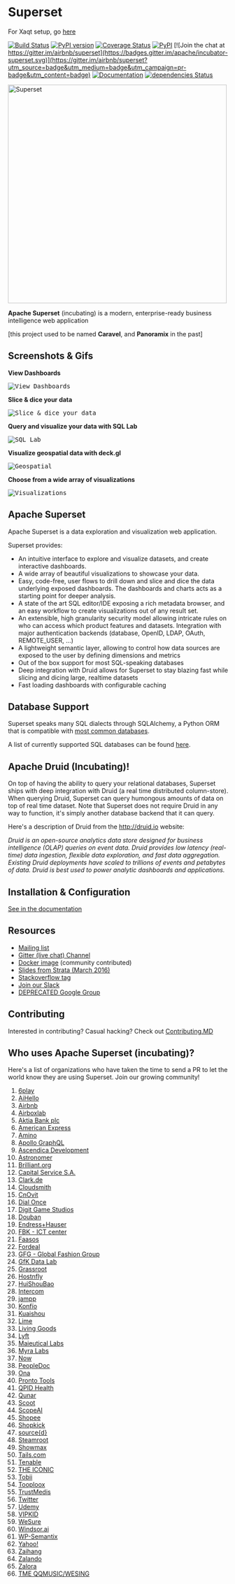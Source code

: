 <!--
Licensed to the Apache Software Foundation (ASF) under one
or more contributor license agreements.  See the NOTICE file
distributed with this work for additional information
regarding copyright ownership.  The ASF licenses this file
to you under the Apache License, Version 2.0 (the
"License"); you may not use this file except in compliance
with the License.  You may obtain a copy of the License at

  http://www.apache.org/licenses/LICENSE-2.0

Unless required by applicable law or agreed to in writing,
software distributed under the License is distributed on an
"AS IS" BASIS, WITHOUT WARRANTIES OR CONDITIONS OF ANY
KIND, either express or implied.  See the License for the
specific language governing permissions and limitations
under the License.
-->

# Superset

For Xaqt setup, go [here](README-xaqt.md)

[![Build Status](https://travis-ci.org/apache/incubator-superset.svg?branch=master)](https://travis-ci.org/apache/incubator-superset)
[![PyPI version](https://badge.fury.io/py/superset.svg)](https://badge.fury.io/py/superset)
[![Coverage Status](https://codecov.io/github/apache/incubator-superset/coverage.svg?branch=master)](https://codecov.io/github/apache/incubator-superset)
[![PyPI](https://img.shields.io/pypi/pyversions/superset.svg?maxAge=2592000)](https://pypi.python.org/pypi/superset)
[![Join the chat at https://gitter.im/airbnb/superset](https://badges.gitter.im/apache/incubator-superset.svg)](https://gitter.im/airbnb/superset?utm_source=badge&utm_medium=badge&utm_campaign=pr-badge&utm_content=badge)
[![Documentation](https://img.shields.io/badge/docs-apache.org-blue.svg)](https://superset.incubator.apache.org)
[![dependencies Status](https://david-dm.org/apache/incubator-superset/status.svg?path=superset/assets)](https://david-dm.org/apache/incubator-superset?path=superset/assets)

<img
  src="https://cloud.githubusercontent.com/assets/130878/20946612/49a8a25c-bbc0-11e6-8314-10bef902af51.png"
  alt="Superset"
  width="500"
/>

**Apache Superset** (incubating) is a modern, enterprise-ready
business intelligence web application

[this project used to be named **Caravel**, and **Panoramix** in the past]

## Screenshots & Gifs

**View Dashboards**

<kbd><img title="View Dashboards" src="https://raw.githubusercontent.com/apache/incubator-superset/master/superset/assets/images/screenshots/bank_dash.png"></kbd><br/>

**Slice & dice your data**

<kbd><img title="Slice & dice your data" src="https://raw.githubusercontent.com/apache/incubator-superset/master/superset/assets/images/screenshots/explore.png"></kbd><br/>

**Query and visualize your data with SQL Lab**

<kbd><img title="SQL Lab" src="https://raw.githubusercontent.com/apache/incubator-superset/master/superset/assets/images/screenshots/sqllab.png"></kbd><br/>

**Visualize geospatial data with deck.gl**

<kbd><img title="Geospatial" src="https://raw.githubusercontent.com/apache/incubator-superset/master/superset/assets/images/screenshots/deckgl_dash.png"></kbd><br/>

**Choose from a wide array of visualizations**

<kbd><img title="Visualizations" src="https://raw.githubusercontent.com/apache/incubator-superset/master/superset/assets/images/screenshots/visualizations.png"></kbd><br/>

## Apache Superset

Apache Superset is a data exploration and visualization web application.

Superset provides:

- An intuitive interface to explore and visualize datasets, and
  create interactive dashboards.
- A wide array of beautiful visualizations to showcase your data.
- Easy, code-free, user flows to drill down and slice and dice the data
  underlying exposed dashboards. The dashboards and charts acts as a starting
  point for deeper analysis.
- A state of the art SQL editor/IDE exposing a rich metadata browser, and
  an easy workflow to create visualizations out of any result set.
- An extensible, high granularity security model allowing intricate rules
  on who can access which product features and datasets.
  Integration with major
  authentication backends (database, OpenID, LDAP, OAuth, REMOTE_USER, ...)
- A lightweight semantic layer, allowing to control how data sources are
  exposed to the user by defining dimensions and metrics
- Out of the box support for most SQL-speaking databases
- Deep integration with Druid allows for Superset to stay blazing fast while
  slicing and dicing large, realtime datasets
- Fast loading dashboards with configurable caching

## Database Support

Superset speaks many SQL dialects through SQLAlchemy, a Python
ORM that is compatible with
[most common databases](https://docs.sqlalchemy.org/en/rel_1_2/core/engines.html).

A list of currently supported SQL databases can be found
[here](https://superset.incubator.apache.org/#databases).

## Apache Druid (Incubating)!

On top of having the ability to query your relational databases,
Superset ships with deep integration with Druid (a real time distributed
column-store). When querying Druid,
Superset can query humongous amounts of data on top of real time dataset.
Note that Superset does not require Druid in any way to function, it's simply
another database backend that it can query.

Here's a description of Druid from the http://druid.io website:

_Druid is an open-source analytics data store designed for
business intelligence (OLAP) queries on event data. Druid provides low
latency (real-time) data ingestion, flexible data exploration,
and fast data aggregation. Existing Druid deployments have scaled to
trillions of events and petabytes of data. Druid is best used to
power analytic dashboards and applications._

## Installation & Configuration

[See in the documentation](https://superset.incubator.apache.org/installation.html)

## Resources

- [Mailing list](https://lists.apache.org/list.html?dev@superset.apache.org)
- [Gitter (live chat) Channel](https://gitter.im/airbnb/superset)
- [Docker image](https://hub.docker.com/r/amancevice/superset/) (community contributed)
- [Slides from Strata (March 2016)](https://drive.google.com/open?id=0B5PVE0gzO81oOVJkdF9aNkJMSmM)
- [Stackoverflow tag](https://stackoverflow.com/questions/tagged/apache-superset)
- [Join our Slack](https://join.slack.com/t/apache-superset/shared_invite/enQtNDMxMDY5NjM4MDU0LTc2Y2QwYjE4NGYwNzQyZWUwYTExZTdiZDMzMWQwZjc2YmJmM2QyMDkwMGVjZTA4N2I2MzUxZTk2YmE5MWRhZWE)
- [DEPRECATED Google Group](https://groups.google.com/forum/#!forum/airbnb_superset)

## Contributing

Interested in contributing? Casual hacking? Check out
[Contributing.MD](https://github.com/airbnb/superset/blob/master/CONTRIBUTING.md)

## Who uses Apache Superset (incubating)?

Here's a list of organizations who have taken the time to send a PR to let
the world know they are using Superset. Join our growing community!

1.  [6play](https://www.6play.fr)
1.  [AiHello](https://www.aihello.com)
1.  [Airbnb](https://github.com/airbnb)
1.  [Airboxlab](https://foobot.io)
1.  [Aktia Bank plc](https://www.aktia.com)
1.  [American Express](https://www.americanexpress.com)
1.  [Amino](https://amino.com)
1.  [Apollo GraphQL](https://www.apollographql.com/)
1.  [Ascendica Development](http://ascendicadevelopment.com)
1.  [Astronomer](https://www.astronomer.io)
1.  [Brilliant.org](https://brilliant.org/)
1.  [Capital Service S.A.](http://capitalservice.pl)
1.  [Clark.de](http://clark.de/)
1.  [Cloudsmith](https://cloudsmith.io)
1.  [CnOvit](http://www.cnovit.com/)
1.  [Dial Once](https://www.dial-once.com/en/)
1.  [Digit Game Studios](https://www.digitgaming.com/)
1.  [Douban](https://www.douban.com/)
1.  [Endress+Hauser](http://www.endress.com/)
1.  [FBK - ICT center](http://ict.fbk.eu)
1.  [Faasos](http://faasos.com/)
1.  [Fordeal](http://www.fordeal.com)
1.  [GFG - Global Fashion Group](https://global-fashion-group.com)
1.  [GfK Data Lab](http://datalab.gfk.com)
1.  [Grassroot](https://www.grassrootinstitute.org/)
1.  [Hostnfly](https://www.hostnfly.com/)
1.  [HuiShouBao](http://www.huishoubao.com/)
1.  [Intercom](https://www.intercom.com/)
1.  [jampp](https://jampp.com/)
1.  [Konfío](http://konfio.mx)
1.  [Kuaishou](https://www.kuaishou.com/)
1.  [Lime](https://www.limebike.com/)
1.  [Living Goods](https://www.livinggoods.org)
1.  [Lyft](https://www.lyft.com/)
1.  [Maieutical Labs](https://maieuticallabs.it)
1.  [Myra Labs](http://www.myralabs.com/)
1.  [Now](https://www.now.vn/)
1.  [PeopleDoc](https://www.people-doc.com)
1.  [Ona](https://ona.io)
1.  [Pronto Tools](http://www.prontotools.io)
1.  [QPID Health](http://www.qpidhealth.com/)
1.  [Qunar](https://www.qunar.com/)
1.  [Scoot](https://scoot.co/)
1.  [ScopeAI](https://www.getscopeai.com)
1.  [Shopee](https://shopee.sg)
1.  [Shopkick](https://www.shopkick.com)
1.  [source{d}](https://www.sourced.tech)
1.  [Steamroot](https://streamroot.io/)
1.  [Showmax](https://tech.showmax.com)
1.  [Tails.com](https://tails.com)
1.  [Tenable](https://www.tenable.com)
1.  [THE ICONIC](http://theiconic.com.au/)
1.  [Tobii](http://www.tobii.com/)
1.  [Tooploox](https://www.tooploox.com/)
1.  [TrustMedis](https://trustmedis.com)
1.  [Twitter](https://twitter.com/)
1.  [Udemy](https://www.udemy.com/)
1.  [VIPKID](https://www.vipkid.com.cn/)
1.  [WeSure](https://www.wesure.cn/)
1.  [Windsor.ai](https://www.windsor.ai/)
1.  [WP-Semantix](https://wpsemantix.com/)
1.  [Yahoo!](https://yahoo.com/)
1.  [Zaihang](http://www.zaih.com/)
1.  [Zalando](https://www.zalando.com)
1.  [Zalora](https://www.zalora.com)
1.  [TME QQMUSIC/WESING](https://www.tencentmusic.com/)
